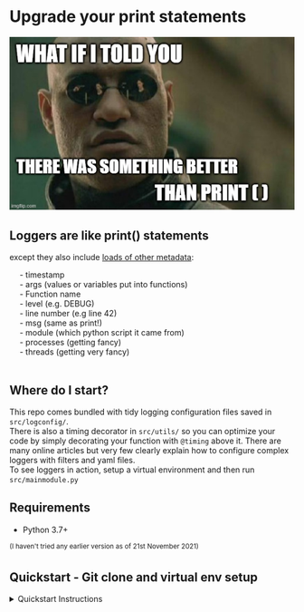 # Upgrade your print statements

<p align="centre">
<img src="./docs/morpheus.jpg" alt="print statement meme" width="700">
</p>


## Loggers are like print() statements
except they also include [loads of other metadata](https://docs.python.org/3/library/logging.html#logrecord-attributes):

&ensp;&ensp; - timestamp<br />
&ensp;&ensp; - args (values or variables put into functions)<br />
&ensp;&ensp; - Function name<br />
&ensp;&ensp; - level (e.g. DEBUG)<br />
&ensp;&ensp; - line number (e.g line 42)<br />
&ensp;&ensp; - msg (same as print!)<br />
&ensp;&ensp; - module (which python script it came from)<br />
&ensp;&ensp; - processes (getting fancy)<br />
&ensp;&ensp; - threads (getting very fancy)<br /><br />

## Where do I start?

This repo comes bundled with tidy logging configuration files saved in `src/logconfig/`.<br />
There is also a timing decorator in `src/utils/` so you can optimize your code by simply decorating your function with `@timing` above it. There are many online articles but very few clearly explain how to configure complex loggers with filters and yaml files. 
<br />
To see loggers in action, setup a virtual environment and then run `src/mainmodule.py`

## Requirements

 * Python 3.7+

<sup>(I haven't tried any earlier version as of 21st November 2021)</sup>

## Quickstart - Git clone and virtual env setup

<details>
<summary>Quickstart Instructions</summary>

--- 
<br>

## Windows using powershell or CMD

cd to clone directory. Create virtual env with pip + venv:

```powershell
git clone https://github.com/izzley/loggerexamples
cd loggerexamples\
py -0p # Optional: check your version and python path
py -m venv .venv
.venv\Scripts\activate
pip install --upgrade pip
pip install -r requirements.txt

# run main script
.\src\main.py
```

## Linux/Mac

```sh
cd /to/clone/location
git clone https://github.com/izzley/loggerexamples
cd loggerexamples/
python3 -m venv .venv
source .venv/bin/activate
pip install --upgrade pip
pip install -r requirements.txt
```

If your relative imports aren't working, create `.pth' and add the 
parent folder/s to the file:

```
$ echo $(pwd) >> .venv/lib/python3.8/site-packages/my_p_ext.pth
```

## Play with the logger

<details>
<summary>Walkthroughs</summary>

--- 
<br>

@TODO add list of suggestions to inspect

</details>
<br>

## Whats in the YAML file??

<details>
<summary>YAML parts</summary>

--- 
<br>

In short, the `conf.YAML` file contains all of the instructions for how the logger should behave. Below breaks down the conf yaml file into its parts:
### formatters


```json
formatters:
    standard:
        format: "%(asctime)s %(levelname)s - [%(filename)s: line %(lineno)s] - %(funcName)s - %(message)s"
```

Take this logger for example:
```{python}
def funccalc(n):
    logger.debug("something executed")
    for _ in range(n):
        i = 0
    return
```

The output reflects the yaml file format settings:

```bash
2021-11-21 15:43:47,689 DEBUG - [module01.py: line 17] - funccalc - something executed
```


### loggers
@TODO describe root loggers and their inheritance
```json
root:
  level: DEBUG
  handlers: [console, debug_file_handler, info_file_handler, warn_file_handler, error_file_handler, critical_file_handler, root_file_handler]
```

<p align="center">
  <img src="./docs/rootlogger.png" alt="root logger yaml" width="800">
</p>

### handlers
@TODO describe handlers and how they redirect bytes

### filters
@TODO describe how filters only allow bytes to handlers if a condition is true. reference filter classes in logconfig.py


</details>

## References
Docs: https://docs.python.org/3/library/logging.html#module-logging
lots of logging examples: https://zetcode.com/python/logging/
timeit vs decorator: https://stackoverflow.com/questions/1622943/timeit-versus-timing-decorator
real python uses perf_counter: https://realpython.com/lessons/timing-functions-decorators/
What are decorators: https://gist.github.com/Zearin/2f40b7b9cfc51132851a
Decorators can be reinforced to accept args: https://stackoverflow.com/questions/653368/how-to-create-a-python-decorator-that-can-be-used-either-with-or-without-paramet

